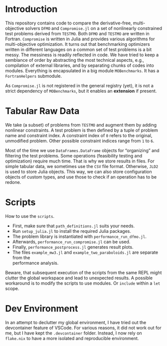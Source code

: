 # Introduction 
This repository contains code to compare the derivative-free, multi-objective 
solvers `DFMO` and `Compromise.jl` on a set of nonlinearly constrained test problems 
derived from `TESTMO`.
Both `DFMO` and `TESTMO` are written in Fortran.
`Compromise` is written in Julia and provides various algorithms
for multi-objective optimization.
It turns out that benchmarking optimizers written in different languages on a common
set of test problems is a bit messy.
The messiness is readily reflected in code.
We have tried to keep a semblance of order by abstracting the most 
technical aspects, e.g., compilation of external libraries, 
and by separating chunks of codes into modules.
Everything is encapsulated in a big module `MOBenchmarks`. 
It has a `FortranHelpers` submodule.

As `Compromise.jl` is not registered in the general registry (yet),
it is not a strict dependency of `MOBenchmarks`, but it enables an **extension** 
if present.

# Tabular Raw Data

We take (a subset) of problems from `TESTMO` and augment them by adding nonlinear constraints.
A test problem is then defined by a tuple of problem name and constraint index.
A constraint index of `0` refers to the original, unmodified problem.
Other possible constraint indices range from `1` to `6`.

Most of the time we use `DataFrames.DataFrame` objects for “organizing” and filtering
the test problems.
Some operations (feasibility testing and optimization) require much time.
That is why we store results in files.
For simple tabular data, we sometimes use the `CSV` file format.
Otherwise, `JLD2` is used to store Julia objects.
This way, we can also store configuration objects of custom types,
and use those to check if an operation has to be redone.

# Scripts
How to use the `scripts`.

* First, make sure that `path_definitions.jl` suits your needs.
* Run `setup_julia.jl` to install the required Julia packages.
* The problem library is instantiated with `performance_run_dfmo.jl`.
* Afterwards, `performance_run_compromise.jl` can be used.
* Finally, `performance_postprocess.jl` generates result plots.
* The files `example_mw3.jl` and `example_two_paraboloids.jl` are separate from the  
  performance analysis.

Beware, that subsequent execution of the scripts from the same REPL might clutter the 
global workspace and lead to unexpected results.
A possible workaround is to modify the scripts to use modules.
Or `include` within a `let` scope.

# Dev Environment

In an attempt to declutter my global environment, I have tried out the devcontainer feature of VSCode.
For various reasons, it did not work out for me, but I have kept the `.devcontainer` folder.
Instead, I now rely on `flake.nix` to have a more isolated and reproducible environment.
